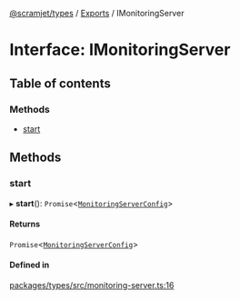 [@scramjet/types](../README.md) / [Exports](../modules.md) / IMonitoringServer

# Interface: IMonitoringServer

## Table of contents

### Methods

- [start](IMonitoringServer.md#start)

## Methods

### start

▸ **start**(): `Promise`<[`MonitoringServerConfig`](../modules.md#monitoringserverconfig)\>

#### Returns

`Promise`<[`MonitoringServerConfig`](../modules.md#monitoringserverconfig)\>

#### Defined in

[packages/types/src/monitoring-server.ts:16](https://github.com/scramjetorg/transform-hub/blob/HEAD/packages/types/src/monitoring-server.ts#L16)
